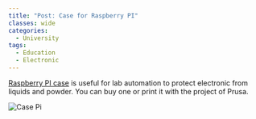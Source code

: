 ```yaml
---
title: "Post: Case for Raspberry PI"
classes: wide
categories:
  - University
tags:
  - Education
  - Electronic
---
```


[Raspberry PI case](https://www.prusaprinters.org/prints/106225-modular-snap-together-raspberry-pi-2b3b3b4-case-w-) is useful for lab automation to protect electronic from liquids and powder. You can buy one or print it with the project of Prusa.

![Case Pi](https://media.prusaprinters.org/media/prints/106225/images/1059635_413f271a-7a5e-4efc-8597-defd139fc7a9/thumbs/cover/640x480/jpg/all_2x_yellow.webp)


